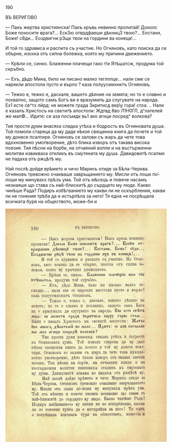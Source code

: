 ﻿190

ВЪ ВЕРИГОВО

— Пакъ жертва християнска! Пакъ кръвь невинно пролитай! Доколс Боже поносите врага?... ЕскЗю отврдфаеши дѣкницЗ твою?... Еостани, Боже! с8ди... Еоздвигни рЗщк твои на гордини ва конеца!...

И той го здрависа и распита съ участие. Но Огняновъ, като поиска да се обърне, изохка отъ силна болежка, която му причини движението.

— Крѣпи се, синко. Блаженни плачещи гако т!и Ятѣшатсж, продума той скръбно.

— Ехъ, дѣдо Мина, било ни писано малко теглплце... нали сме се нарекли апостоли пусто и върло ? каза полуусмихнктъ Огняновъ.

— Тежко е, тежко е, даскале, вашето дѣяние на земята; но то е славно и похвално, защото самъ Богъ ви е вразумилъ да слугувате на народа. Ех1 есте св^тх лйрд: не можете града Зкритисд вер\у гора! стоа. .. Нали е казалъ Христосъ на светитѣ апостоли: Ждтвд 8во Л1Н0ГЛ, д^лателей же мал©... Идите: се аза посъмдк вь1 ако агнци посред^ волкова?

Тия прости думи внасяха сладка утѣха и бодрость въ Огняновата душа. Той помоли стареца да му даде нѣкоя свещенна книга да почете и той му донесе псалтиря. Огняновъ се залови съ жаръ да чете това вдххновенно умотворение, дѣто блика изворъ отъ такава висока поезия. Тия пѣсни на борби, на отчаяний вопли и на въстърженни молитви извикваха откликъ въ смутената му душа. Давидовитѣ псалми не падаха отъ ржцѣтѣ му.

Най послѣ дойде врѣмето и чичо Маринъ отиде за Бѣла-Черква. Огняновъ тревожно очакваше завръщанието му. Мисли отъ лоши по́-лоши му минувахх прѣзъ ума. Той отъ мѣсецъ и повече насамъ незнаяше що става съ най-блискитѣ до сърдцето му люде. Какво чинѣше Рада? Подиръ избѣгванието му какви ли не оскърбления, какви ли не гонения трѣба да е истърпѣла за него! Тя една •е посрѣщала всичката буря на обществото, може-би и

![original](../images/215.jpg)

